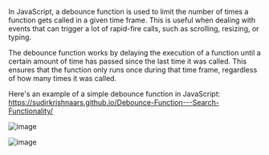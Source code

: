 In JavaScript, a debounce function is used to limit the number of times a function gets called in a given time frame. This is useful when dealing with events that can trigger a lot of rapid-fire calls, such as scrolling, resizing, or typing.

The debounce function works by delaying the execution of a function until a certain amount of time has passed since the last time it was called. This ensures that the function only runs once during that time frame, regardless of how many times it was called.

Here's an example of a simple debounce function in JavaScript: https://sudirkrishnaars.github.io/Debounce-Function---Search-Functionality/

![image](https://user-images.githubusercontent.com/67383465/235583386-b18dc29c-6206-4d9d-8c5a-73b98778ee8a.png)

![image](https://user-images.githubusercontent.com/67383465/235583391-e4ab8bff-c4c8-4161-a9f9-1ec4dae6c2d4.png)
